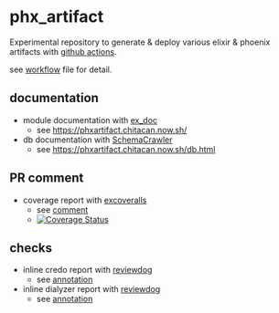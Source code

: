 # phx_artifact

Experimental repository to generate & deploy various elixir & phoenix artifacts with [github actions](https://github.com/features/actions).

see [workflow](./.github/workflows/artifact.yml) file for detail.

## documentation

* module documentation with [ex_doc](https://github.com/elixir-lang/ex_doc)
  * see https://phxartifact.chitacan.now.sh/
* db documentation with [SchemaCrawler](http://www.schemacrawler.com/)
  * see https://phxartifact.chitacan.now.sh/db.html

## PR comment

* coverage report with [excoveralls](https://github.com/parroty/excoveralls)
  * see [comment](https://github.com/chitacan/phx_artifact/pull/1#issuecomment-568549989)
  * [![Coverage Status](https://coveralls.io/repos/github/chitacan/phx_artifact/badge.svg?branch=master)](https://coveralls.io/github/chitacan/phx_artifact?branch=master)

## checks

* inline credo report with [reviewdog](https://github.com/reviewdog/reviewdog)
  * see [annotation](https://github.com/chitacan/phx_artifact/pull/1/files#annotation_92511572)
* inline dialyzer report with [reviewdog](https://github.com/reviewdog/reviewdog)
  * see [annotation](https://github.com/chitacan/phx_artifact/pull/1/files#annotation_92511573)

